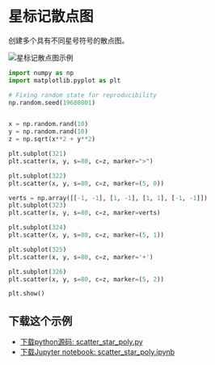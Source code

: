 # 星标记散点图

创建多个具有不同星号符号的散点图。

![星标记散点图示例](https://matplotlib.org/_images/sphx_glr_scatter_star_poly_001.png)

```python
import numpy as np
import matplotlib.pyplot as plt

# Fixing random state for reproducibility
np.random.seed(19680801)


x = np.random.rand(10)
y = np.random.rand(10)
z = np.sqrt(x**2 + y**2)

plt.subplot(321)
plt.scatter(x, y, s=80, c=z, marker=">")

plt.subplot(322)
plt.scatter(x, y, s=80, c=z, marker=(5, 0))

verts = np.array([[-1, -1], [1, -1], [1, 1], [-1, -1]])
plt.subplot(323)
plt.scatter(x, y, s=80, c=z, marker=verts)

plt.subplot(324)
plt.scatter(x, y, s=80, c=z, marker=(5, 1))

plt.subplot(325)
plt.scatter(x, y, s=80, c=z, marker='+')

plt.subplot(326)
plt.scatter(x, y, s=80, c=z, marker=(5, 2))

plt.show()
```

## 下载这个示例

- [下载python源码: scatter_star_poly.py](https://matplotlib.org/_downloads/scatter_star_poly.py)
- [下载Jupyter notebook: scatter_star_poly.ipynb](https://matplotlib.org/_downloads/scatter_star_poly.ipynb)